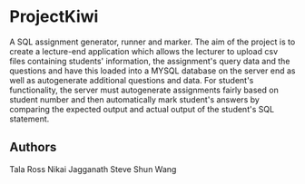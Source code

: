 # ProjectKiwi
A SQL assignment generator, runner and marker. The aim of the project is to create a lecture-end
application which allows the lecturer to upload csv files containing students' information, the assignment's query data and
the questions and have this loaded into a MYSQL database on the server end as well as autogenerate 
additional questions and data. For student's functionality, the server must autogenerate assignments fairly based on student number
and then automatically mark student's answers by comparing the expected output and actual output of the student's SQL statement.

## Authors
Tala Ross
Nikai Jagganath
Steve Shun Wang
